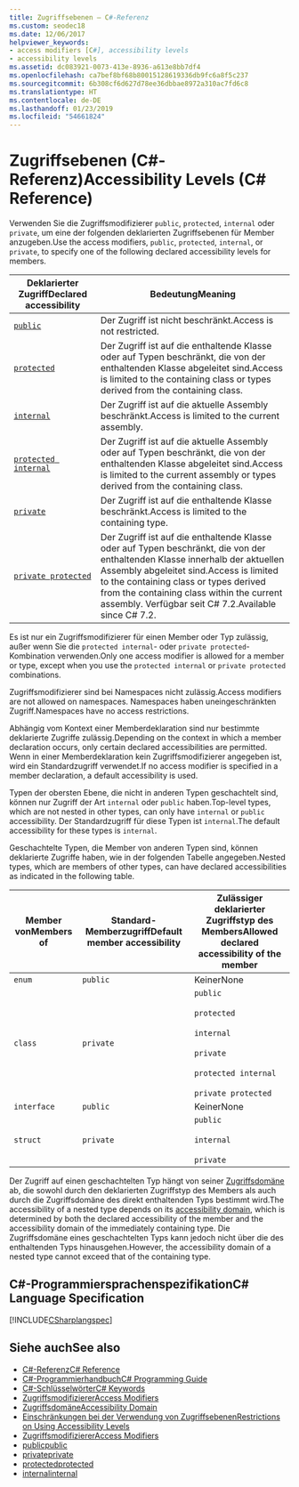 ```yaml
---
title: Zugriffsebenen – C#-Referenz
ms.custom: seodec18
ms.date: 12/06/2017
helpviewer_keywords:
- access modifiers [C#], accessibility levels
- accessibility levels
ms.assetid: dc083921-0073-413e-8936-a613e8bb7df4
ms.openlocfilehash: ca7bef8bf68b80015128619336db9fc6a8f5c237
ms.sourcegitcommit: 6b308cf6d627d78ee36dbbae8972a310ac7fd6c8
ms.translationtype: HT
ms.contentlocale: de-DE
ms.lasthandoff: 01/23/2019
ms.locfileid: "54661824"
---
```

# <a name="accessibility-levels-c-reference"></a><span data-ttu-id="ffdd5-102">Zugriffsebenen (C#-Referenz)</span><span class="sxs-lookup"><span data-stu-id="ffdd5-102">Accessibility Levels (C# Reference)</span></span>

<span data-ttu-id="ffdd5-103">Verwenden Sie die Zugriffsmodifizierer `public`, `protected`, `internal` oder `private`, um eine der folgenden deklarierten Zugriffsebenen für Member anzugeben.</span><span class="sxs-lookup"><span data-stu-id="ffdd5-103">Use the access modifiers, `public`, `protected`, `internal`, or `private`, to specify one of the following declared accessibility levels for members.</span></span>  
  
|<span data-ttu-id="ffdd5-104">Deklarierter Zugriff</span><span class="sxs-lookup"><span data-stu-id="ffdd5-104">Declared accessibility</span></span>|<span data-ttu-id="ffdd5-105">Bedeutung</span><span class="sxs-lookup"><span data-stu-id="ffdd5-105">Meaning</span></span>|  
|----------------------------|-------------|  
|[`public`](public.md)|<span data-ttu-id="ffdd5-106">Der Zugriff ist nicht beschränkt.</span><span class="sxs-lookup"><span data-stu-id="ffdd5-106">Access is not restricted.</span></span>|  
|[`protected`](protected.md)|<span data-ttu-id="ffdd5-107">Der Zugriff ist auf die enthaltende Klasse oder auf Typen beschränkt, die von der enthaltenden Klasse abgeleitet sind.</span><span class="sxs-lookup"><span data-stu-id="ffdd5-107">Access is limited to the containing class or types derived from the containing class.</span></span>|  
|[`internal`](internal.md)|<span data-ttu-id="ffdd5-108">Der Zugriff ist auf die aktuelle Assembly beschränkt.</span><span class="sxs-lookup"><span data-stu-id="ffdd5-108">Access is limited to the current assembly.</span></span>|  
|[`protected internal`](protected-internal.md)|<span data-ttu-id="ffdd5-109">Der Zugriff ist auf die aktuelle Assembly oder auf Typen beschränkt, die von der enthaltenden Klasse abgeleitet sind.</span><span class="sxs-lookup"><span data-stu-id="ffdd5-109">Access is limited to the current assembly or types derived from the containing class.</span></span>|  
|[`private`](private.md)|<span data-ttu-id="ffdd5-110">Der Zugriff ist auf die enthaltende Klasse beschränkt.</span><span class="sxs-lookup"><span data-stu-id="ffdd5-110">Access is limited to the containing type.</span></span>|  
|[`private protected`](private-protected.md)|<span data-ttu-id="ffdd5-111">Der Zugriff ist auf die enthaltende Klasse oder auf Typen beschränkt, die von der enthaltenden Klasse innerhalb der aktuellen Assembly abgeleitet sind.</span><span class="sxs-lookup"><span data-stu-id="ffdd5-111">Access is limited to the containing class or types derived from the containing class within the current assembly.</span></span> <span data-ttu-id="ffdd5-112">Verfügbar seit C# 7.2.</span><span class="sxs-lookup"><span data-stu-id="ffdd5-112">Available since C# 7.2.</span></span> |  
  
 <span data-ttu-id="ffdd5-113">Es ist nur ein Zugriffsmodifizierer für einen Member oder Typ zulässig, außer wenn Sie die `protected internal`- oder `private protected`-Kombination verwenden.</span><span class="sxs-lookup"><span data-stu-id="ffdd5-113">Only one access modifier is allowed for a member or type, except when you use the `protected internal` or `private protected` combinations.</span></span>  
  
 <span data-ttu-id="ffdd5-114">Zugriffsmodifizierer sind bei Namespaces nicht zulässig.</span><span class="sxs-lookup"><span data-stu-id="ffdd5-114">Access modifiers are not allowed on namespaces.</span></span> <span data-ttu-id="ffdd5-115">Namespaces haben uneingeschränkten Zugriff.</span><span class="sxs-lookup"><span data-stu-id="ffdd5-115">Namespaces have no access restrictions.</span></span>  
  
 <span data-ttu-id="ffdd5-116">Abhängig vom Kontext einer Memberdeklaration sind nur bestimmte deklarierte Zugriffe zulässig.</span><span class="sxs-lookup"><span data-stu-id="ffdd5-116">Depending on the context in which a member declaration occurs, only certain declared accessibilities are permitted.</span></span> <span data-ttu-id="ffdd5-117">Wenn in einer Memberdeklaration kein Zugriffsmodifizierer angegeben ist, wird ein Standardzugriff verwendet.</span><span class="sxs-lookup"><span data-stu-id="ffdd5-117">If no access modifier is specified in a member declaration, a default accessibility is used.</span></span>  
  
 <span data-ttu-id="ffdd5-118">Typen der obersten Ebene, die nicht in anderen Typen geschachtelt sind, können nur Zugriff der Art `internal` oder `public` haben.</span><span class="sxs-lookup"><span data-stu-id="ffdd5-118">Top-level types, which are not nested in other types, can only have `internal` or `public` accessibility.</span></span> <span data-ttu-id="ffdd5-119">Der Standardzugriff für diese Typen ist `internal`.</span><span class="sxs-lookup"><span data-stu-id="ffdd5-119">The default accessibility for these types is `internal`.</span></span>  
  
 <span data-ttu-id="ffdd5-120">Geschachtelte Typen, die Member von anderen Typen sind, können deklarierte Zugriffe haben, wie in der folgenden Tabelle angegeben.</span><span class="sxs-lookup"><span data-stu-id="ffdd5-120">Nested types, which are members of other types, can have declared accessibilities as indicated in the following table.</span></span>  
  
|<span data-ttu-id="ffdd5-121">Member von</span><span class="sxs-lookup"><span data-stu-id="ffdd5-121">Members of</span></span>|<span data-ttu-id="ffdd5-122">Standard-Memberzugriff</span><span class="sxs-lookup"><span data-stu-id="ffdd5-122">Default member accessibility</span></span>|<span data-ttu-id="ffdd5-123">Zulässiger deklarierter Zugriffstyp des Members</span><span class="sxs-lookup"><span data-stu-id="ffdd5-123">Allowed declared accessibility of the member</span></span>|  
|----------------|----------------------------------|--------------------------------------------------|  
|`enum`|`public`|<span data-ttu-id="ffdd5-124">Keiner</span><span class="sxs-lookup"><span data-stu-id="ffdd5-124">None</span></span>|  
|`class`|`private`|`public`<br /><br /> `protected`<br /><br /> `internal`<br /><br /> `private`<br /><br /> `protected internal` <br /><br />`private protected`|  
|`interface`|`public`|<span data-ttu-id="ffdd5-125">Keiner</span><span class="sxs-lookup"><span data-stu-id="ffdd5-125">None</span></span>|  
|`struct`|`private`|`public`<br /><br /> `internal`<br /><br /> `private`|  
  
 <span data-ttu-id="ffdd5-126">Der Zugriff auf einen geschachtelten Typ hängt von seiner [Zugriffsdomäne](../../../csharp/language-reference/keywords/accessibility-domain.md) ab, die sowohl durch den deklarierten Zugriffstyp des Members als auch durch die Zugriffsdomäne des direkt enthaltenden Typs bestimmt wird.</span><span class="sxs-lookup"><span data-stu-id="ffdd5-126">The accessibility of a nested type depends on its [accessibility domain](../../../csharp/language-reference/keywords/accessibility-domain.md), which is determined by both the declared accessibility of the member and the accessibility domain of the immediately containing type.</span></span> <span data-ttu-id="ffdd5-127">Die Zugriffsdomäne eines geschachtelten Typs kann jedoch nicht über die des enthaltenden Typs hinausgehen.</span><span class="sxs-lookup"><span data-stu-id="ffdd5-127">However, the accessibility domain of a nested type cannot exceed that of the containing type.</span></span>  
  
## <a name="c-language-specification"></a><span data-ttu-id="ffdd5-128">C#-Programmiersprachenspezifikation</span><span class="sxs-lookup"><span data-stu-id="ffdd5-128">C# Language Specification</span></span>  
 [!INCLUDE[CSharplangspec](~/includes/csharplangspec-md.md)]  
  
## <a name="see-also"></a><span data-ttu-id="ffdd5-129">Siehe auch</span><span class="sxs-lookup"><span data-stu-id="ffdd5-129">See also</span></span>
- [<span data-ttu-id="ffdd5-130">C#-Referenz</span><span class="sxs-lookup"><span data-stu-id="ffdd5-130">C# Reference</span></span>](../../../csharp/language-reference/index.md)
- [<span data-ttu-id="ffdd5-131">C#-Programmierhandbuch</span><span class="sxs-lookup"><span data-stu-id="ffdd5-131">C# Programming Guide</span></span>](../../../csharp/programming-guide/index.md)
- [<span data-ttu-id="ffdd5-132">C#-Schlüsselwörter</span><span class="sxs-lookup"><span data-stu-id="ffdd5-132">C# Keywords</span></span>](../../../csharp/language-reference/keywords/index.md)
- [<span data-ttu-id="ffdd5-133">Zugriffsmodifizierer</span><span class="sxs-lookup"><span data-stu-id="ffdd5-133">Access Modifiers</span></span>](../../../csharp/language-reference/keywords/access-modifiers.md)
- [<span data-ttu-id="ffdd5-134">Zugriffsdomäne</span><span class="sxs-lookup"><span data-stu-id="ffdd5-134">Accessibility Domain</span></span>](../../../csharp/language-reference/keywords/accessibility-domain.md)
- [<span data-ttu-id="ffdd5-135">Einschränkungen bei der Verwendung von Zugriffsebenen</span><span class="sxs-lookup"><span data-stu-id="ffdd5-135">Restrictions on Using Accessibility Levels</span></span>](../../../csharp/language-reference/keywords/restrictions-on-using-accessibility-levels.md)
- [<span data-ttu-id="ffdd5-136">Zugriffsmodifizierer</span><span class="sxs-lookup"><span data-stu-id="ffdd5-136">Access Modifiers</span></span>](../../../csharp/programming-guide/classes-and-structs/access-modifiers.md)
- [<span data-ttu-id="ffdd5-137">public</span><span class="sxs-lookup"><span data-stu-id="ffdd5-137">public</span></span>](../../../csharp/language-reference/keywords/public.md)
- [<span data-ttu-id="ffdd5-138">private</span><span class="sxs-lookup"><span data-stu-id="ffdd5-138">private</span></span>](../../../csharp/language-reference/keywords/private.md)
- [<span data-ttu-id="ffdd5-139">protected</span><span class="sxs-lookup"><span data-stu-id="ffdd5-139">protected</span></span>](../../../csharp/language-reference/keywords/protected.md)
- [<span data-ttu-id="ffdd5-140">internal</span><span class="sxs-lookup"><span data-stu-id="ffdd5-140">internal</span></span>](../../../csharp/language-reference/keywords/internal.md)
